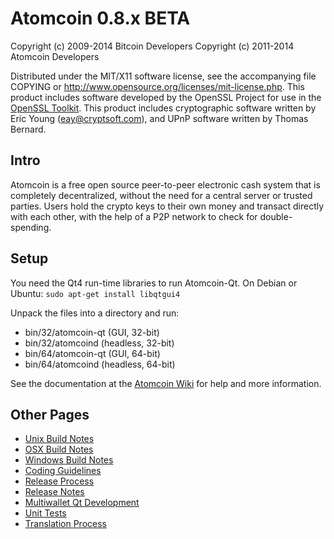 Atomcoin 0.8.x BETA
====================

Copyright (c) 2009-2014 Bitcoin Developers
Copyright (c) 2011-2014 Atomcoin Developers

Distributed under the MIT/X11 software license, see the accompanying
file COPYING or http://www.opensource.org/licenses/mit-license.php.
This product includes software developed by the OpenSSL Project for use in the [OpenSSL Toolkit](http://www.openssl.org/). This product includes
cryptographic software written by Eric Young ([eay@cryptsoft.com](mailto:eay@cryptsoft.com)), and UPnP software written by Thomas Bernard.


Intro
---------------------
Atomcoin is a free open source peer-to-peer electronic cash system that is
completely decentralized, without the need for a central server or trusted
parties.  Users hold the crypto keys to their own money and transact directly
with each other, with the help of a P2P network to check for double-spending.


Setup
---------------------
You need the Qt4 run-time libraries to run Atomcoin-Qt. On Debian or Ubuntu:
	`sudo apt-get install libqtgui4`

Unpack the files into a directory and run:

- bin/32/atomcoin-qt (GUI, 32-bit)
- bin/32/atomcoind (headless, 32-bit)
- bin/64/atomcoin-qt (GUI, 64-bit)
- bin/64/atomcoind (headless, 64-bit)

See the documentation at the [Atomcoin Wiki](http://atomcoin.info)
for help and more information.


Other Pages
---------------------
- [Unix Build Notes](build-unix.md)
- [OSX Build Notes](build-osx.md)
- [Windows Build Notes](build-msw.md)
- [Coding Guidelines](coding.md)
- [Release Process](release-process.md)
- [Release Notes](release-notes.md)
- [Multiwallet Qt Development](multiwallet-qt.md)
- [Unit Tests](unit-tests.md)
- [Translation Process](translation_process.md)
